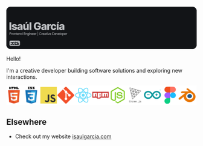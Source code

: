 [![isaulgarcia](https://raw.githubusercontent.com/isaul-garcia/isaul-garcia/main/resources/ig-banner.png)][1]

Hello!

I'm a creative developer building software solutions and exploring new interactions. 

<img src="https://raw.githubusercontent.com/isaul-garcia/isaul-garcia/main/resources/skill-stack.png" alt="ps" class="icons" />

## Elsewhere

- Check out my website [isaulgarcia.com][1]

[1]: https://isaulgarcia.com/
